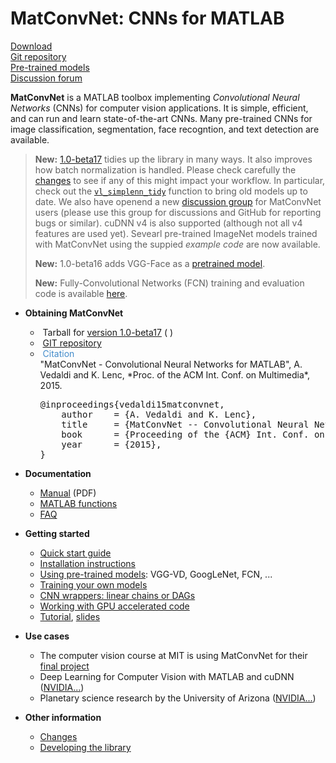 # MatConvNet: CNNs for MATLAB

<div class="row" style="white-space: nowrap;">
<div class="col-sm-3">
<a href="download/matconvnet-1.0-beta17.tar.gz">
<div class="menuicon"><span class="fa fa-download fa-2x"></span></div>
Download</a>
</div>
<div class="col-sm-3">
<a href="http://www.github.com/vlfeat/matconvnet.git">
<div class="menuicon"><span class="fa fa-github fa-2x"></span></div>
Git repository</a>
</div>
<div class="col-sm-3">
<a href="pretrained/">
<div class="menuicon"><span class="fa fa-cubes fa-2x"></span></div>
Pre-trained models
</a>
</div>
<div class="col-sm-3">
<a href="https://groups.google.com/d/forum/matconvnet">
<div class="menuicon"><span class="fa fa-comments fa-2x"></span></div>
Discussion forum
</a>
</div>
</div>

**MatConvNet** is a MATLAB toolbox implementing *Convolutional Neural
Networks* (CNNs) for computer vision applications. It is simple,
efficient, and can run and learn state-of-the-art CNNs. Many
pre-trained CNNs for image classification, segmentation, face
recogntion, and text detection are available.


> **New:** [1.0-beta17](about.md#changes) tidies up the library in
> many ways. It also improves how batch normalization is
> handled. Please check carefully the [changes](about.md#changes) to
> see if any of this might impact your workflow. In particular, check
> out the [`vl_simplenn_tidy`](mfiles/simplenn/vl_simplenn_tidy.md)
> function to bring old models up to date. We also have openend a new
> [discussion group](https://groups.google.com/d/forum/matconvnet) for
> MatConvNet users (please use this group for discussions and GitHub
> for reporting bugs or similar). cuDNN v4 is also supported (although
> not all v4 features are used yet). Sevearl pre-trained ImageNet models
> trained with MatConvNet using the suppied *example code* are now
> available.
>
> **New:** 1.0-beta16 adds VGG-Face as a [pretrained model](pretrained.md).
>
> **New:** Fully-Convolutional Networks (FCN) training and evaluation
> code is available
> [here](https://github.com/vlfeat/matconvnet-fcn).

*   **Obtaining MatConvNet**
    - <span class="fa fa-file-archive-o"></span>&nbsp;Tarball for [version 1.0-beta17](download/matconvnet-1.0-beta17.tar.gz) (<span class="fa fa-apple"/> <span class="fa fa-windows"/> <span class="fa fa-linux"/>)
    - <span class="fa fa-github"></span>&nbsp;[GIT repository](http://www.github.com/vlfeat/matconvnet.git)
    - <span class="fa fa-pencil-square-o"></span>&nbsp;<span style="color:#428bca;"
      onclick="toggle_visibility('citation');">Citation</span>
      <div class="shy" id="citation">
      "MatConvNet - Convolutional Neural Networks for MATLAB", A. Vedaldi
      and K. Lenc, *Proc. of the ACM Int. Conf. on Multimedia*, 2015.
      <pre>
      @inproceedings{vedaldi15matconvnet,
          author    = {A. Vedaldi and K. Lenc},
          title     = {MatConvNet -- Convolutional Neural Networks for MATLAB},
          book      = {Proceeding of the {ACM} Int. Conf. on Multimedia}
          year      = {2015},
      }</pre>
      </div>

*   **Documentation**
    - <span class="fa fa-book"></span> [Manual](matconvnet-manual.pdf) (PDF)
    - <span class="fa fa-puzzle-piece"></span> [MATLAB functions](functions.md)
    - <span class="fa fa-question-circle"></span> [FAQ](faq.md)

*   **Getting started**
    - [Quick start guide](quick.md)
    - [Installation instructions](install.md)
    - [Using pre-trained models](pretrained.md): VGG-VD, GoogLeNet, FCN, ...
    - [Training your own models](training.md)
    - [CNN wrappers: linear chains or DAGs](wrappers.md)
    - [Working with GPU accelerated code](gpu.md)
    - [Tutorial](http://www.robots.ox.ac.uk/~vgg/practicals/cnn/index.html),
      [slides](http://www.robots.ox.ac.uk/~vedaldi/assets/teach/2015/vedaldi15aims-bigdata-lecture-4-deep-learning-handout.pdf)

*   **Use cases**
    - The computer vision course at MIT is using MatConvNet for their [final project](http://6.869.csail.mit.edu/fa15/project.html)
    - Deep Learning for Computer Vision with MATLAB and cuDNN ([NVIDIA...](http://devblogs.nvidia.com/parallelforall/deep-learning-for-computer-vision-with-matlab-and-cudnn/))
    - Planetary science research by the  University of Arizona ([NVIDIA...](http://devblogs.nvidia.com/parallelforall/deep-learning-image-understanding-planetary-science/))

*   **Other information**
    - [Changes](about/#changes)
    - [Developing the library](developers.md)

